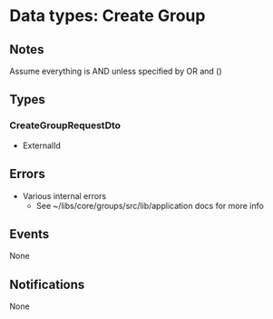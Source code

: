 # Data types: Create Group

## Notes

Assume everything is AND unless specified by OR and ()

## Types

### CreateGroupRequestDto

- ExternalId

## Errors

- Various internal errors
  - See ~/libs/core/groups/src/lib/application docs for more info

## Events

None

## Notifications

None
